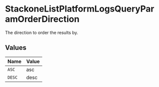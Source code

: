 # StackoneListPlatformLogsQueryParamOrderDirection

The direction to order the results by.


## Values

| Name   | Value  |
| ------ | ------ |
| `ASC`  | asc    |
| `DESC` | desc   |